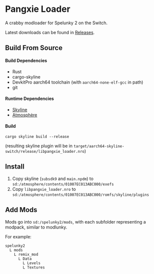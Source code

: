 # Pangxie Loader

A crabby modloader for Spelunky 2 on the Switch.

Latest downloads can be found in [Releases](https://github.com/jam1garner/pangxie-loader/releases).

## Build From Source

#### Build Dependencies

* Rust
* cargo-skyline
* DevkitPro aarch64 toolchain (with `aarch64-none-elf-gcc` in path)
* git

#### Runtime Dependencies

* [Skyline](https://github.com/skyline-dev/skyline)
* [Atmosphère](https://github.com/Atmosphere-NX/Atmosphere)

#### Build

```
cargo skyline build --release
```

(resulting skyline plugin will be in `target/aarch64-skyline-switch/release/libpangxie_loader.nro`)

## Install

1. Copy skyline (`subsdk9` and `main.npdm`) to `sd:/atmosphere/contents/01007EC013ABC000/exefs`
2. Copy `libpangxie_loader.nro` to `sd:/atmosphere/contents/01007EC013ABC000/romfs/skyline/plugins`

## Add Mods

Mods go into `sd:/spelunky2/mods`, with each subfolder representing a modpack, similar to modlunky.

For example:

```
spelunky2 
  L mods 
    L remix_mod 
      L Data 
        L Levels
        L Textures
```
